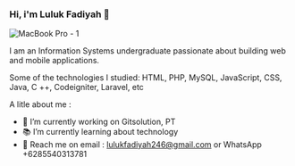 ### Hi, i'm Luluk Fadiyah 👋
![MacBook Pro - 1](https://user-images.githubusercontent.com/33032645/96334095-5f9b0380-1098-11eb-9ed0-c0869f0ee99a.jpg)

I am an Information Systems undergraduate passionate about building web and mobile applications. 

Some of the technologies I studied:
HTML,
PHP,
MySQL,
JavaScript,
CSS,
Java,
C ++,
Codeigniter,
Laravel,
etc
 
A litle about me :

- 🏢 I’m currently working on Gitsolution, PT 
- 📚 I’m currently learning about technology
- 📱 Reach me on email : lulukfadiyah246@gmail.com or WhatsApp +6285540313781

